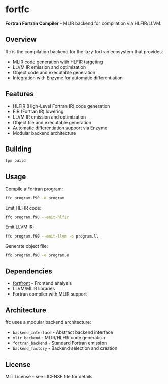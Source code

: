 # fortfc

**Fortran Fortran Compiler** - MLIR backend for compilation via HLFIR/LLVM.

## Overview

ffc is the compilation backend for the lazy-fortran ecosystem that provides:
- MLIR code generation with HLFIR targeting
- LLVM IR emission and optimization
- Object code and executable generation
- Integration with Enzyme for automatic differentiation

## Features

- HLFIR (High-Level Fortran IR) code generation
- FIR (Fortran IR) lowering
- LLVM IR emission and optimization
- Object file and executable generation
- Automatic differentiation support via Enzyme
- Modular backend architecture

## Building

```bash
fpm build
```

## Usage

Compile a Fortran program:
```bash
ffc program.f90 -o program
```

Emit HLFIR code:
```bash
ffc program.f90 --emit-hlfir
```

Emit LLVM IR:
```bash  
ffc program.f90 --emit-llvm -o program.ll
```

Generate object file:
```bash
ffc program.f90 -o program.o
```

## Dependencies

- [fortfront](https://github.com/lazy-fortran/fortfront) - Frontend analysis
- LLVM/MLIR libraries
- Fortran compiler with MLIR support

## Architecture

ffc uses a modular backend architecture:
- `backend_interface` - Abstract backend interface
- `mlir_backend` - MLIR/HLFIR code generation
- `fortran_backend` - Standard Fortran emission
- `backend_factory` - Backend selection and creation

## License

MIT License - see LICENSE file for details.
